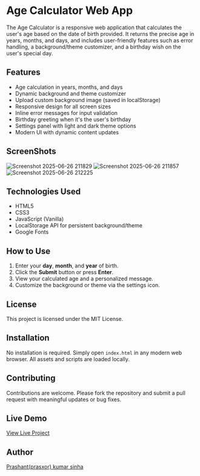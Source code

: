 # Age Calculator Web App

The Age Calculator is a responsive web application that calculates the user's age based on the date of birth provided. It returns the precise age in years, months, and days, and includes user-friendly features such as error handling, a background/theme customizer, and a birthday wish on the user's special day.

## Features

- Age calculation in years, months, and days
- Dynamic background and theme customizer
- Upload custom background image (saved in localStorage)
- Responsive design for all screen sizes
- Inline error messages for input validation
- Birthday greeting when it's the user's birthday
- Settings panel with light and dark theme options
- Modern UI with dynamic content updates

## ScreenShots
![Screenshot 2025-06-26 211829](https://github.com/user-attachments/assets/0598c5c1-1a75-49ed-a4c1-71f054f86c92)
![Screenshot 2025-06-26 211857](https://github.com/user-attachments/assets/2b6fe527-36db-4a1e-a732-2d264f33d06c)![Screenshot 2025-06-26 212225](https://github.com/user-attachments/assets/887a61a1-609c-4122-907a-44dfbd9e92dd)




## Technologies Used

- HTML5
- CSS3
- JavaScript (Vanilla)
- LocalStorage API for persistent background/theme
- Google Fonts

## How to Use

1. Enter your **day**, **month**, and **year** of birth.
2. Click the **Submit** button or press **Enter**.
3. View your calculated age and a personalized message.
4. Customize the background or theme via the settings icon.


## License

This project is licensed under the MIT License.

## Installation

No installation is required. Simply open `index.html` in any modern web browser. All assets and scripts are loaded locally.

## Contributing

Contributions are welcome. Please fork the repository and submit a pull request with meaningful updates or bug fixes.

## Live Demo

[View Live Project](https://yourportfolio.com/age-calculator)

## Author

[Prashant(prasxor) kumar sinha](https://prasxor.me)



